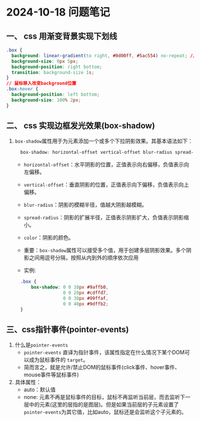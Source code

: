 # 2024-10-18 问题笔记

## 一、 css 用渐变背景实现下划线

  ```css
  .box {
    background: linear-gradient(to right, #0d00ff, #5ac554) no-repeat; //设置渐变背景
    background-size: 0px 5px;
    background-position: right bottom;
    transition: background-size 1s;
  }
  // 鼠标移入改变background位置
  .box:hover {
    background-position: left bottom;
    background-size: 100% 2px;
  }
  ```

## 二、 css 实现边框发光效果(box-shadow)

  1. `box-shadow`属性用于为元素添加一个或多个下拉阴影效果。其基本语法如下：
      ```css
        box-shadow: horizontal-offset vertical-offset blur-radius spread-radius color;
      ```
      - `horizontal-offset`：水平阴影的位置，正值表示向右偏移，负值表示向左偏移。
      - `vertical-offset`：垂直阴影的位置，正值表示向下偏移，负值表示向上偏移。
      - `blur-radius`：阴影的模糊半径，值越大阴影越模糊。
      - `spread-radius`：阴影的扩展半径，正值表示阴影扩大，负值表示阴影缩小。
      - `color`：阴影的颜色。‌

      - 重要：`box-shadow`属性可以接受多个值，用于创建多层阴影效果。多个阴影之间用逗号分隔，按照从内到外的顺序依次应用
      - 实例:
      ```css
        .box {
            box-shadow: 0 0 10px #9affb0,
                        0 0 20px #cdffd7, 
                        0 0 30px #99ffaf, 
                        0 0 40px #9dffb2;
        }
      ```

## 三、css指针事件(pointer-events)
  1. 什么是`pointer-events`
      - `pointer-events` 直译为指针事件，该属性指定在什么情况下某个DOM可以成为鼠标事件的 `target`。
      - 简而言之，就是允许/禁止DOM的鼠标事件(click事件、hover事件、mouse事件等鼠标事件)
  2. 具体属性：
      - auto：默认值
      - none: 元素不再是鼠标事件的目标，鼠标不再监听当前层，而去监听下一层中的元素(这里的层指的是图层)。但是如果当前层的子元素设置了`pointer-events`为其它值，比如auto，鼠标还是会监听这个子元素的。